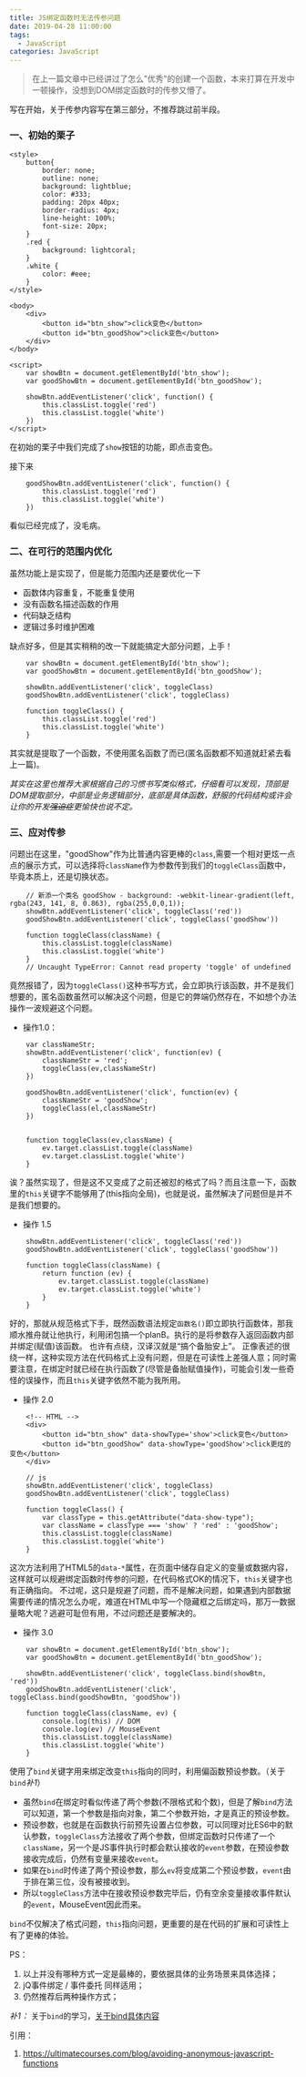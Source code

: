 ```yaml
---
title: JS绑定函数时无法传参问题
date: 2019-04-28 11:00:00
tags: 
  - JavaScript
categories: JavaScript
---
```



> 在上一篇文章中已经讲过了怎么"优秀"的创建一个函数，本来打算在开发中一顿操作，没想到DOM绑定函数时的传参又懵了。

写在开始，关于传参内容写在第三部分，不推荐跳过前半段。
<!--more-->
### 一、初始的栗子
```
<style>
    button{
        border: none;
        outline: none;
        background: lightblue;
        color: #333;
        padding: 20px 40px;
        border-radius: 4px;
        line-height: 100%;
        font-size: 20px;
    }
    .red {
        background: lightcoral;
    }
    .white {
        color: #eee;
    }
</style>

<body>
    <div>
        <button id="btn_show">click变色</button>
        <button id="btn_goodShow">click变色</button>
    </div>
</body>

<script>
    var showBtn = document.getElementById('btn_show');
    var goodShowBtn = document.getElementById('btn_goodShow');

    showBtn.addEventListener('click', function() {
        this.classList.toggle('red')
        this.classList.toggle('white')
    })
</script>
```

在初始的栗子中我们完成了`show`按钮的功能，即点击变色。

接下来

```
    goodShowBtn.addEventListener('click', function() {
        this.classList.toggle('red')
        this.classList.toggle('white')
    })
```
看似已经完成了，没毛病。


### 二、在可行的范围内优化

虽然功能上是实现了，但是能力范围内还是要优化一下
- 函数体内容重复，不能重复使用
- 没有函数名描述函数的作用
- 代码缺乏结构
- 逻辑过多时维护困难

缺点好多，但是其实稍稍的改一下就能搞定大部分问题，上手！
```
    var showBtn = document.getElementById('btn_show');
    var goodShowBtn = document.getElementById('btn_goodShow');

    showBtn.addEventListener('click', toggleClass)
    goodShowBtn.addEventListener('click', toggleClass)

    function toggleClass() {
        this.classList.toggle('red')
        this.classList.toggle('white')
    }
```

其实就是提取了一个函数，不使用匿名函数了而已(匿名函数都不知道就赶紧去看上一篇)。

*其实在这里也推荐大家根据自己的习惯书写类似格式，仔细看可以发现，顶部是DOM提取部分，中部是业务逻辑部分，底部是具体函数，舒服的代码结构或许会让你的开发~~强迫症~~更愉快也说不定。*


### 三、应对传参

问题出在这里，"goodShow"作为比普通内容更棒的`class`,需要一个相对更炫一点点的展示方式，可以选择将`className`作为参数传到我们的`toggleClass`函数中，毕竟本质上，还是切换状态。
```
    // 新添一个类名 goodShow - background: -webkit-linear-gradient(left, rgba(243, 141, 8, 0.863), rgba(255,0,0,1));
    showBtn.addEventListener('click', toggleClass('red'))
    goodShowBtn.addEventListener('click', toggleClass('goodShow'))

    function toggleClass(className) {
        this.classList.toggle(className)
        this.classList.toggle('white')
    }
    // Uncaught TypeError: Cannot read property 'toggle' of undefined
```
竟然报错了，因为`toggleClass()`这种书写方式，会立即执行该函数，并不是我们想要的，匿名函数虽然可以解决这个问题，但是它的弊端仍然存在，不如想个办法操作一波规避这个问题。

- 操作1.0：
```
    var classNameStr;
    showBtn.addEventListener('click', function(ev) {
        classNameStr = 'red';
        toggleClass(ev,classNameStr)
    })

    goodShowBtn.addEventListener('click', function(ev) {
        classNameStr = 'goodShow';
        toggleClass(el,classNameStr)
    })


    function toggleClass(ev,className) {
        ev.target.classList.toggle(className)
        ev.target.classList.toggle('white')
    }
```

诶？虽然实现了，但是这不又变成了之前还被怼的格式了吗？而且注意一下，函数里的`this`关键字不能够用了(this指向全局)，也就是说，虽然解决了问题但是并不是我们想要的。


- 操作 1.5
```
    showBtn.addEventListener('click', toggleClass('red'))
    goodShowBtn.addEventListener('click', toggleClass('goodShow'))

    function toggleClass(className) {
        return function (ev) {
            ev.target.classList.toggle(className)
            ev.target.classList.toggle('white')
        }
    }
```

好的，那就从规范格式下手，既然函数语法规定`函数名()`即立即执行函数体，那我顺水推舟就让他执行，利用闭包搞一个planB。执行的是将参数存入返回函数内部并绑定(赋值)该函数。
也许有点绕，汉译汉就是“搞个备胎安上”。
正像表述的很绕一样，这种实现方法在代码格式上没有问题，但是在可读性上差强人意；同时需要注意，在绑定时就已经在执行函数了(尽管是备胎赋值操作)，可能会引发一些奇怪的误操作，而且`this`关键字依然不能为我所用。


- 操作 2.0
```
    <!-- HTML -->
    <div>
        <button id="btn_show" data-showType='show'>click变色</button>
        <button id="btn_goodShow" data-showType='goodShow'>click更炫的变色</button>
    </div>
```
```
    // js
    showBtn.addEventListener('click', toggleClass)
    goodShowBtn.addEventListener('click', toggleClass)

    function toggleClass() {
        var classType = this.getAttribute("data-show-type");
        var className = classType === 'show' ? 'red' : 'goodShow';
        this.classList.toggle(className)
        this.classList.toggle('white')
    }
```
这次方法利用了HTML5的`data-*`属性，在页面中储存自定义的变量或数据内容，这样就可以规避绑定函数时传参的问题，在代码格式OK的情况下，`this`关键字也有正确指向。
不过呢，这只是规避了问题，而不是解决问题，如果遇到内部数据需要传递的情况怎么办呢，难道在HTML中写一个隐藏框之后绑定吗，那万一数据量略大呢？逃避可耻但有用，不过问题还是要解决的。


- 操作 3.0
```
    var showBtn = document.getElementById('btn_show');
    var goodShowBtn = document.getElementById('btn_goodShow');

    showBtn.addEventListener('click', toggleClass.bind(showBtn, 'red'))
    goodShowBtn.addEventListener('click', toggleClass.bind(goodShowBtn, 'goodShow'))

    function toggleClass(className, ev) {
        console.log(this) // DOM
        console.log(ev) // MouseEvent
        this.classList.toggle(className)
        this.classList.toggle('white')
    }
```

使用了`bind`关键字用来绑定改变`this`指向的同时，利用偏函数预设参数。（关于`bind`*补1*）
- 虽然`bind`在绑定时看似传递了两个参数(不限格式和个数)，但是了解`bind`方法可以知道，第一个参数是指向对象，第二个参数开始，才是真正的预设参数。
- 预设参数，也就是在函数执行前预先设置占位参数，可以同理对比ES6中的默认参数，`toggleClass`方法接收了两个参数，但绑定函数时只传递了一个`className`，另一个是JS事件执行时都会默认接收的`event`参数，在预设参数接收完成后，仍然有变量来接收`event`。
- 如果在`bind`时传递了两个预设参数，那么`ev`将变成第二个预设参数，`event`由于排在第三位，没有被接收到。
- 所以`toggleClass`方法中在接收预设参数完毕后，仍有空余变量接收事件默认的`event`，MouseEvent因此而来。

`bind`不仅解决了格式问题，`this`指向问题，更重要的是在代码的扩展和可读性上有了更棒的体验。


PS：
1. 以上并没有哪种方式一定是最棒的，要依据具体的业务场景来具体选择；
2. jQ事件绑定 / 事件委托 同样适用；
3. 仍然推荐后两种操作方式；


*补1：*
关于`bind`的学习，[关于bind具体内容](https://segmentfault.com/a/1190000018804457)

引用：
1. https://ultimatecourses.com/blog/avoiding-anonymous-javascript-functions

